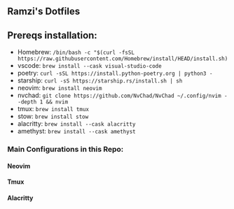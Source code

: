 ## Ramzi's Dotfiles

## Prereqs installation:
- Homebrew: `/bin/bash -c "$(curl -fsSL https://raw.githubusercontent.com/Homebrew/install/HEAD/install.sh)`
- vscode: `brew install --cask visual-studio-code`
- poetry: `curl -sSL https://install.python-poetry.org | python3 -`
- starship: `curl -sS https://starship.rs/install.sh | sh`
- neovim: `brew install neovim`
- nvchad: `git clone https://github.com/NvChad/NvChad ~/.config/nvim --depth 1 && nvim`
- tmux: `brew install tmux`
- stow: `brew install stow`
- alacritty: `brew install --cask alacritty`
- amethyst: `brew install --cask amethyst`

### Main Configurations in this Repo:
#### Neovim
#### Tmux
#### Alacritty
